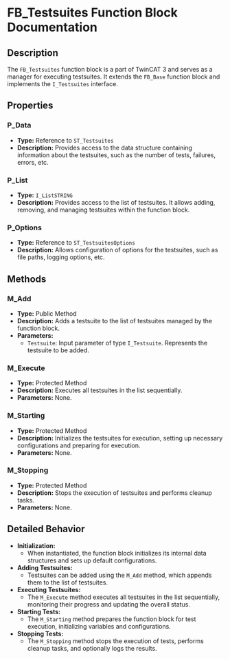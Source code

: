 # FB_Testsuites Function Block Documentation

## Description
The `FB_Testsuites` function block is a part of TwinCAT 3 and serves as a manager for executing testsuites. It extends the `FB_Base` function block and implements the `I_Testsuites` interface.

## Properties

### P_Data
- **Type:** Reference to `ST_Testsuites`
- **Description:** Provides access to the data structure containing information about the testsuites, such as the number of tests, failures, errors, etc.

### P_List
- **Type:** `I_ListSTRING`
- **Description:** Provides access to the list of testsuites. It allows adding, removing, and managing testsuites within the function block.

### P_Options
- **Type:** Reference to `ST_TestsuitesOptions`
- **Description:** Allows configuration of options for the testsuites, such as file paths, logging options, etc.

## Methods

### M_Add
- **Type:** Public Method
- **Description:** Adds a testsuite to the list of testsuites managed by the function block.
- **Parameters:**
  - `Testsuite`: Input parameter of type `I_Testsuite`. Represents the testsuite to be added.

### M_Execute
- **Type:** Protected Method
- **Description:** Executes all testsuites in the list sequentially.
- **Parameters:** None.

### M_Starting
- **Type:** Protected Method
- **Description:** Initializes the testsuites for execution, setting up necessary configurations and preparing for execution.
- **Parameters:** None.

### M_Stopping
- **Type:** Protected Method
- **Description:** Stops the execution of testsuites and performs cleanup tasks.
- **Parameters:** None.

## Detailed Behavior

- **Initialization:** 
  - When instantiated, the function block initializes its internal data structures and sets up default configurations.
- **Adding Testsuites:** 
  - Testsuites can be added using the `M_Add` method, which appends them to the list of testsuites.
- **Executing Testsuites:** 
  - The `M_Execute` method executes all testsuites in the list sequentially, monitoring their progress and updating the overall status.
- **Starting Tests:** 
  - The `M_Starting` method prepares the function block for test execution, initializing variables and configurations.
- **Stopping Tests:** 
  - The `M_Stopping` method stops the execution of tests, performs cleanup tasks, and optionally logs the results.
